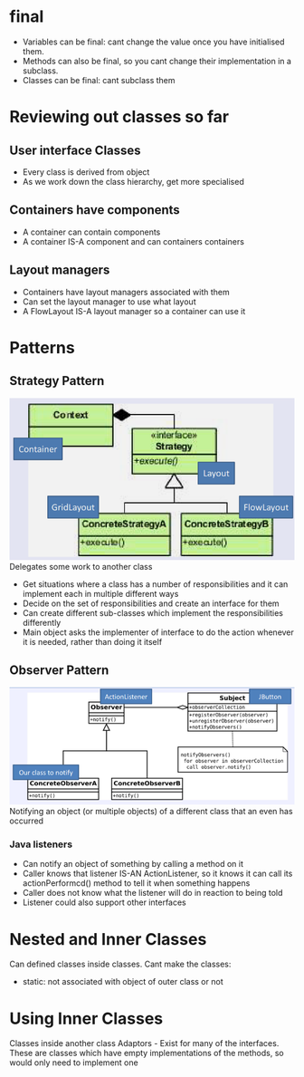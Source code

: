 # final
- Variables can be final: cant change the value once you have initialised them.
- Methods can also be final, so you cant change their implementation in a subclass.
- Classes can be final: cant subclass them

# Reviewing out classes so far
## User interface Classes
- Every class is derived from object
- As we work down the class hierarchy, get more specialised
## Containers have components
- A container can contain components
- A container IS-A component and can containers containers
## Layout managers
- Containers have layout managers associated with them
- Can set the layout manager to use what layout
- A FlowLayout IS-A layout manager so a container can use it

# Patterns
## Strategy Pattern
![Screenshot_20220311_121730.png](../../_resources/Screenshot_20220311_121730.png)
Delegates some work to another class
- Get situations where a class has a number of responsibilities and it can implement each in multiple different ways
- Decide on the set of responsibilities and create an interface for them
- Can create different sub-classes which implement the responsibilities differently 
- Main object asks the implementer of interface to do the action whenever it is needed, rather than doing it itself
## Observer Pattern
![7976dd04e7fed75196b4315c4ea3ce2d.png](../../_resources/7976dd04e7fed75196b4315c4ea3ce2d.png)
Notifying an object (or multiple objects) of a different class that an even has occurred
### Java listeners
- Can notify an object of something by calling a method on it
- Caller knows that listener IS-AN ActionListener, so it knows it can call its actionPerformcd() method to tell it when something happens
- Caller does not know what the listener will do in reaction to being told
- Listener could also support other interfaces

# Nested and Inner Classes
Can defined classes inside classes. Cant make the classes:
- static: not associated with object of outer class or not

# Using Inner Classes
Classes inside another class
Adaptors - Exist for many of the interfaces. These are classes which have empty implementations of the methods, so would only need to implement one